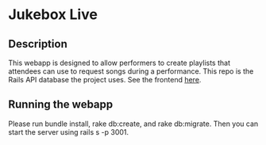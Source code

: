 # Jukebox Live


## Description

This webapp is designed to allow performers to create playlists that attendees can use to request songs during a performance. This repo is the Rails API database the project uses. See the frontend [here](https://github.com/KRStoddard/Flatiron_Capstone_FrontEnd).

## Running the webapp

Please run bundle install, rake db:create, and rake db:migrate. Then you can start the server using rails s -p 3001.



